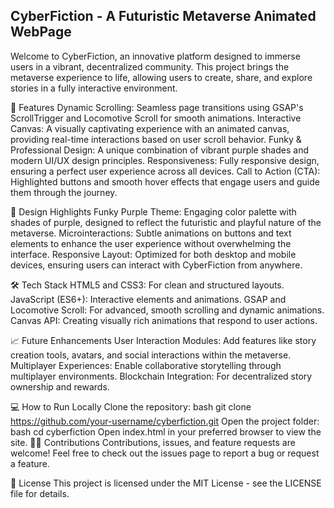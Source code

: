 <h2>CyberFiction - A Futuristic Metaverse Animated WebPage </h2>

Welcome to CyberFiction, an innovative platform designed to immerse users in a vibrant, decentralized community. This project brings the metaverse experience to life, allowing users to create, share, and explore stories in a fully interactive environment.

🚀 Features
Dynamic Scrolling: Seamless page transitions using GSAP's ScrollTrigger and Locomotive Scroll for smooth animations.
Interactive Canvas: A visually captivating experience with an animated canvas, providing real-time interactions based on user scroll behavior.
Funky & Professional Design: A unique combination of vibrant purple shades and modern UI/UX design principles.
Responsiveness: Fully responsive design, ensuring a perfect user experience across all devices.
Call to Action (CTA): Highlighted buttons and smooth hover effects that engage users and guide them through the journey.

🎨 Design Highlights
Funky Purple Theme: Engaging color palette with shades of purple, designed to reflect the futuristic and playful nature of the metaverse.
Microinteractions: Subtle animations on buttons and text elements to enhance the user experience without overwhelming the interface.
Responsive Layout: Optimized for both desktop and mobile devices, ensuring users can interact with CyberFiction from anywhere.

🛠️ Tech Stack
HTML5 and CSS3: For clean and structured layouts.
JavaScript (ES6+): Interactive elements and animations.
GSAP and Locomotive Scroll: For advanced, smooth scrolling and dynamic animations.
Canvas API: Creating visually rich animations that respond to user actions.

📈 Future Enhancements
User Interaction Modules: Add features like story creation tools, avatars, and social interactions within the metaverse.
Multiplayer Experiences: Enable collaborative storytelling through multiplayer environments.
Blockchain Integration: For decentralized story ownership and rewards.

💻 How to Run Locally
Clone the repository:
bash
git clone https://github.com/your-username/cyberfiction.git
Open the project folder:
bash
cd cyberfiction
Open index.html in your preferred browser to view the site.
👨‍💻 Contributions
Contributions, issues, and feature requests are welcome! Feel free to check out the issues page to report a bug or request a feature.

📄 License
This project is licensed under the MIT License - see the LICENSE file for details.
